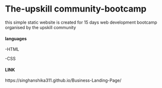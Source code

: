 # The-upskill community-bootcamp
this simple static website is created for 15 days web development bootcamp organised by the upskill community

<h4>languages</h4>

-HTML

-CSS

<h4>LINK</h4>
https://singhanshika311.github.io/Business-Landing-Page/
